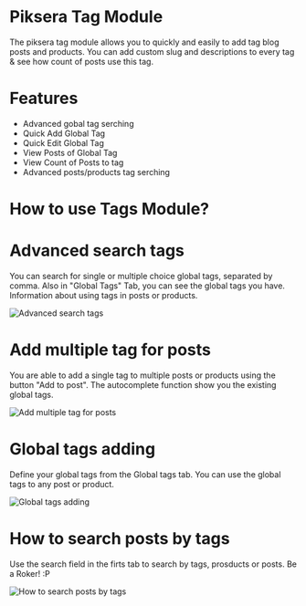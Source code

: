 # Piksera Tag Module
The piksera tag module allows you to quickly and easily to add tag blog posts and products.
You can add custom slug and descriptions to every tag & see how count of posts use this tag.

# Features
 - Advanced gobal tag serching
 - Quick Add Global Tag
 - Quick Edit Global Tag
 - View Posts of Global Tag
 - View Count of Posts to tag
 - Advanced posts/products tag serching
 
# How to use Tags Module?

# Advanced search tags
You can search for single or multiple choice global tags, separated by comma. 
Also in "Global Tags" Tab, you can see the global tags you have. Information about using tags in posts or products.

![Advanced search tags](https://raw.githubusercontent.com/piksera/core-docs/master/assets/tags/advanced-search-tags.gif)

# Add multiple tag for posts
You are able to add a single tag to multiple posts or products using the button "Add to post". 
The autocomplete function show you the existing global tags.

![Add multiple tag for posts](https://raw.githubusercontent.com/piksera/core-docs/master/assets/tags/add-multiple-tags-for-posts.gif)

# Global tags adding
Define your global tags from the Global tags tab. 
You can use the global tags to any post or product.


![Global tags adding](https://raw.githubusercontent.com/piksera/core-docs/master/assets/tags/global-tags-adding.gif)

# How to search posts by tags
Use the search field in the firts tab to search by tags, prosducts or posts.
Be a Roker! :P 

![How to search posts by tags](https://raw.githubusercontent.com/piksera/core-docs/master/assets/tags/how-to-search-posts-by-tags.gif)
